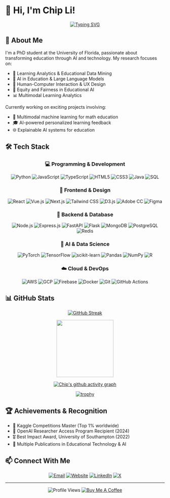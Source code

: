 # 👋 Hi, I'm Chip Li! 

<div align="center">
  
[![Typing SVG](https://readme-typing-svg.herokuapp.com?font=Fira+Code&pause=1000&color=2D9EF7&center=true&vCenter=true&width=435&lines=PhD+Student+%40+University+of+Florida;AI+%26+Education+Enthusiast;Making+Learning+Smarter+with+AI)](https://git.io/typing-svg)

</div>

## 🧠 About Me

I'm a PhD student at the University of Florida, passionate about transforming education through AI and technology. My research focuses on:

- 🎯 Learning Analytics & Educational Data Mining
- 🤖 AI in Education & Large Language Models
- 🎨 Human-Computer Interaction & UX Design
- 🌟 Equity and Fairness in Educational AI
- 📊 Multimodal Learning Analytics

Currently working on exciting projects involving:
- 🔬 Multimodal machine learning for math education
- 🎓 AI-powered personalized learning feedback
- 🌐 Explainable AI systems for education

## 🛠️ Tech Stack

<div align="center">

### 💻 Programming & Development
![Python](https://img.shields.io/badge/Python-3776AB?style=flat-square&logo=python&logoColor=white)
![JavaScript](https://img.shields.io/badge/JavaScript-F7DF1E?style=flat-square&logo=javascript&logoColor=black)
![TypeScript](https://img.shields.io/badge/TypeScript-007ACC?style=flat-square&logo=typescript&logoColor=white)
![HTML5](https://img.shields.io/badge/HTML5-E34F26?style=flat-square&logo=html5&logoColor=white)
![CSS3](https://img.shields.io/badge/CSS3-1572B6?style=flat-square&logo=css3&logoColor=white)
![Java](https://img.shields.io/badge/Java-ED8B00?style=flat-square&logo=openjdk&logoColor=white)
![SQL](https://img.shields.io/badge/SQL-4479A1?style=flat-square&logo=mysql&logoColor=white)

### 🎨 Frontend & Design
![React](https://img.shields.io/badge/React-20232A?style=flat-square&logo=react&logoColor=61DAFB)
![Vue.js](https://img.shields.io/badge/Vue.js-35495E?style=flat-square&logo=vue.js&logoColor=4FC08D)
![Next.js](https://img.shields.io/badge/Next.js-000000?style=flat-square&logo=next.js&logoColor=white)
![Tailwind CSS](https://img.shields.io/badge/Tailwind_CSS-38B2AC?style=flat-square&logo=tailwind-css&logoColor=white)
![D3.js](https://img.shields.io/badge/D3.js-F9A03C?style=flat-square&logo=d3.js&logoColor=white)
![Adobe CC](https://img.shields.io/badge/Adobe%20Creative%20Cloud-DA1F26?style=flat-square&logo=Adobe%20Creative%20Cloud&logoColor=white)
![Figma](https://img.shields.io/badge/Figma-F24E1E?style=flat-square&logo=figma&logoColor=white)

### 🔧 Backend & Database
![Node.js](https://img.shields.io/badge/Node.js-43853D?style=flat-square&logo=node.js&logoColor=white)
![Express.js](https://img.shields.io/badge/Express.js-404D59?style=flat-square&logo=express&logoColor=white)
![FastAPI](https://img.shields.io/badge/FastAPI-009688?style=flat-square&logo=fastapi&logoColor=white)
![Flask](https://img.shields.io/badge/Flask-000000?style=flat-square&logo=flask&logoColor=white)
![MongoDB](https://img.shields.io/badge/MongoDB-4EA94B?style=flat-square&logo=mongodb&logoColor=white)
![PostgreSQL](https://img.shields.io/badge/PostgreSQL-316192?style=flat-square&logo=postgresql&logoColor=white)
![Redis](https://img.shields.io/badge/Redis-DC382D?style=flat-square&logo=redis&logoColor=white)

### 🤖 AI & Data Science
![PyTorch](https://img.shields.io/badge/PyTorch-%23EE4C2C.svg?style=flat-square&logo=PyTorch&logoColor=white)
![TensorFlow](https://img.shields.io/badge/TensorFlow-%23FF6F00.svg?style=flat-square&logo=TensorFlow&logoColor=white)
![scikit-learn](https://img.shields.io/badge/scikit--learn-%23F7931E.svg?style=flat-square&logo=scikit-learn&logoColor=white)
![Pandas](https://img.shields.io/badge/pandas-%23150458.svg?style=flat-square&logo=pandas&logoColor=white)
![NumPy](https://img.shields.io/badge/numpy-%23013243.svg?style=flat-square&logo=numpy&logoColor=white)
![R](https://img.shields.io/badge/R-276DC3?style=flat-square&logo=r&logoColor=white)

### ☁️ Cloud & DevOps
![AWS](https://img.shields.io/badge/Amazon%20AWS-232F3E?style=flat-square&logo=amazonaws&logoColor=white)
![GCP](https://img.shields.io/badge/Google_Cloud-4285F4?style=flat-square&logo=google-cloud&logoColor=white)
![Firebase](https://img.shields.io/badge/Firebase-FFCA28?style=flat-square&logo=firebase&logoColor=black)
![Docker](https://img.shields.io/badge/Docker-2496ED?style=flat-square&logo=docker&logoColor=white)
![Git](https://img.shields.io/badge/Git-F05032?style=flat-square&logo=git&logoColor=white)
![GitHub Actions](https://img.shields.io/badge/GitHub_Actions-2088FF?style=flat-square&logo=github-actions&logoColor=white)

</div>

## 📊 GitHub Stats

<div align="center">

<!-- 更新 GitHub Streak URL -->
[![GitHub Streak](https://streak-stats.demolab.com?user=hichipli&theme=tokyonight&hide_border=true)](https://git.io/streak-stats)

<img height="180em" src="https://github-readme-stats.vercel.app/api/top-langs/?username=hichipli&layout=compact&langs_count=8&theme=tokyonight&hide_border=true"/>
  
[![Chip's github activity graph](https://github-readme-activity-graph.vercel.app/graph?username=hichipli&theme=tokyo-night&hide_border=true)](https://github.com/ashutosh00710/github-readme-activity-graph)

[![trophy](https://github-profile-trophy.vercel.app/?username=hichipli&theme=tokyonight&column=7&margin-w=15&margin-h=15)](https://github.com/ryo-ma/github-profile-trophy)

</div>

## 🏆 Achievements & Recognition
- 🥇 Kaggle Competitions Master (Top 1% worldwide)
- 🏅 OpenAI Researcher Access Program Recipient (2024)
- 🎖️ Best Impact Award, University of Southampton (2022)
- 🌟 Multiple Publications in Educational Technology & AI

## 📫 Connect With Me

<div align="center">
  
[![Email](https://img.shields.io/badge/Email-D14836?style=for-the-badge&logo=gmail&logoColor=white)](mailto:hli3@ufl.edu)
[![Website](https://img.shields.io/badge/Website-4285F4?style=for-the-badge&logo=google-chrome&logoColor=white)](https://www.hongmingli.com/)
[![LinkedIn](https://img.shields.io/badge/LinkedIn-0077B5?style=for-the-badge&logo=linkedin&logoColor=white)](https://www.linkedin.com/in/chipli)
[![X](https://img.shields.io/badge/X-000000?style=for-the-badge&logo=x&logoColor=white)](https://X.com/hichipli)

</div>

---
<div align="center">
  
![Profile Views](https://komarev.com/ghpvc/?username=hichipli&color=brightgreen&style=flat-square)
[![Buy Me A Coffee](https://img.shields.io/badge/Buy%20Me%20a%20Coffee-ffdd00?style=flat-square&logo=buy-me-a-coffee&logoColor=black)](https://buymeacoffee.com/hichipli)

</div>

